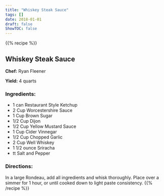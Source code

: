 ```yaml
---
title: "Whiskey Steak Sauce"
tags: []
date: 2018-01-01
draft: false
ShowTOC: false
---
```


{{% recipe %}}

## Whiskey Steak Sauce

**Chef:** Ryan Fleener

**Yield:** 4 quarts


### Ingredients:

-   1 can Restaurant Style Ketchup
-   2 Cup Worcestershire Sauce
-   1 Cup Brown Sugar
-   1/2 Cup Dijon
-   1/2 Cup Yellow Mustard Sauce
-   1 Cup Cider Vinnegar
-   1/2 Cup Chopped Garlic
-   2 Cup Well Whiskey
-   1 1/2 ounce Sriracha
-   tt Salt and Pepper

### Directions: 

In a large Rondeau, add all ingredients and whisk thoroughly. Place over
a simmer for 1 hour, or until cooked down to light paste consistency.
{{% /recipe %}}
